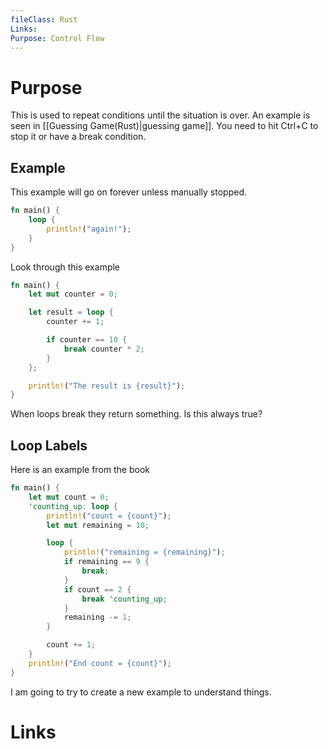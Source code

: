 ```yaml
---
fileClass: Rust
Links: 
Purpose: Control Flow
---
```

# Purpose
This is used to repeat conditions until the situation is over. An example is seen in [[Guessing Game(Rust)|guessing game]]. You need to hit Ctrl+C to stop it or have a break condition.

## Example
This example will go on forever unless manually stopped.

```Rust
fn main() {
    loop {
        println!("again!");
    }
}
```

Look through this example

```Rust
fn main() {
    let mut counter = 0;

    let result = loop {
        counter += 1;

        if counter == 10 {
            break counter * 2;
        }
    };

    println!("The result is {result}");
}
```

When loops break they return something. Is this always true?


## Loop Labels

Here is an example from the book

```Rust
fn main() {
    let mut count = 0;
    'counting_up: loop {
        println!("count = {count}");
        let mut remaining = 10;

        loop {
            println!("remaining = {remaining}");
            if remaining == 9 {
                break;
            }
            if count == 2 {
                break 'counting_up;
            }
            remaining -= 1;
        }

        count += 1;
    }
    println!("End count = {count}");
}
```

I am going to try to create a new example to understand things.
# Links



